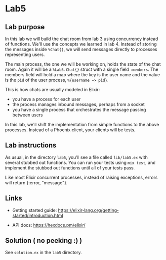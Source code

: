 # Lab5

## Lab purpose

In this lab we will build the chat room from lab 3 using concurrency instead of functions. 
We'll use the concepts we learned in lab 4. Instead of storing the messages inside `%Chat{}`, 
we will send messages directly to processes representing users. 

The main process, the one we will be working on, holds the state of the chat room.
Again it will be a `%Lab5.Chat{}` struct with a single field `:members`. The members
field will hold a map where the key is the user name and the value is the `pid`
of the user process, `%{username => pid}`.

This is how chats are usually modeled in Elixir:
* you have a process for each user
* the process manages inbound messages, perhaps from a socket
* you have a single process that orchestrates the message passing between users

In this lab, we'll shift the implementation from simple functions to the above
processes. Instead of a Phoenix client, your clients will be tests. 

## Lab instructions

As usual, in the directory `lab5`, you'll see a file called `lib/lab5.ex` with
several stubbed out functions. You can run your tests using `mix test`, and
implement the stubbed out functions until all of your tests pass.

Like most Elixir concurrent processes, instead of raising exceptions, errors 
will return {:error, "message"}. 

## Links

* Getting started guide: https://elixir-lang.org/getting-started/introduction.html

* API docs: https://hexdocs.pm/elixir/

## Solution ( no peeking :) )

See `solution.ex` in the `lab5` directory.
